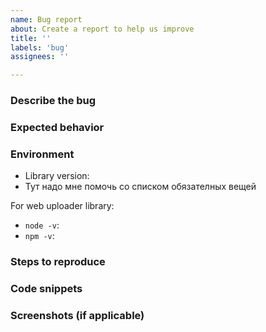 ```yaml
---
name: Bug report
about: Create a report to help us improve
title: ''
labels: 'bug'
assignees: ''

---
```


<!-- Please fill out each section below -->

### Describe the bug


### Expected behavior


### Environment

 - Library version:
 - Тут надо мне помочь со списком обязателных вещей

For web uploader library:
 - `node -v`:
 - `npm -v`:

### Steps to reproduce


### Code snippets
<!-- Include a self-contained, copy-pastable example that generates the issue if possible. -->


### Screenshots (if applicable)
